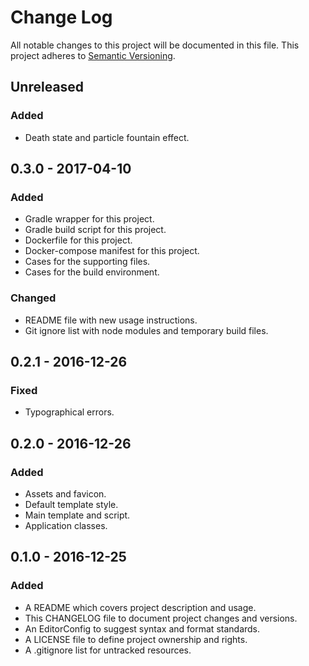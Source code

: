 # Change Log

All notable changes to this project will be documented in this file. This
project adheres to [Semantic Versioning](http://semver.org).

## Unreleased

### Added

  - Death state and particle fountain effect.

## 0.3.0 - 2017-04-10

### Added

  - Gradle wrapper for this project.
  - Gradle build script for this project.
  - Dockerfile for this project.
  - Docker-compose manifest for this project.
  - Cases for the supporting files.
  - Cases for the build environment.

### Changed

  - README file with new usage instructions.
  - Git ignore list with node modules and temporary build files.

## 0.2.1 - 2016-12-26

### Fixed

  - Typographical errors.

## 0.2.0 - 2016-12-26

### Added

  - Assets and favicon.
  - Default template style.
  - Main template and script.
  - Application classes.

## 0.1.0 - 2016-12-25

### Added

  - A README which covers project description and usage.
  - This CHANGELOG file to document project changes and versions.
  - An EditorConfig to suggest syntax and format standards.
  - A LICENSE file to define project ownership and rights.
  - A .gitignore list for untracked resources.
